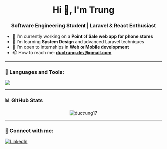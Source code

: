 <h1 align="center">Hi 👋, I'm Trung</h1>
<h3 align="center">Software Engineering Student | Laravel & React Enthusiast</h3>

- 🔭 I’m currently working on a **Point of Sale web app for phone stores**  
- 🌱 I’m learning **System Design** and advanced Laravel techniques  
- 👯 I’m open to internships in **Web or Mobile development**
- 📫 How to reach me: **ductrung.dev@gmail.com**

---

### 🧰 Languages and Tools:
<p align="left">
  <img src="https://skillicons.dev/icons?i=php,laravel,js,react,nodejs,mysql,firebase,vite,github,vscode&theme=light" />
</p>

---

### 📊 GitHub Stats
<p align="center">
  <img src="https://github-readme-stats.vercel.app/api?username=ductrung17&show_icons=true&theme=default&locale=en" alt="ductrung17" />
</p>

---

### 🔗 Connect with me:
[![LinkedIn](https://img.shields.io/badge/LinkedIn-blue?logo=linkedin&style=for-the-badge)](https://www.linkedin.com/in/ductrung)
